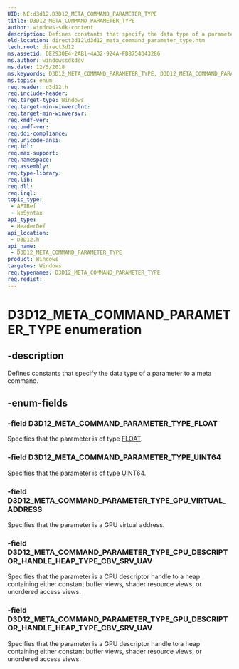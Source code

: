 ```yaml
---
UID: NE:d3d12.D3D12_META_COMMAND_PARAMETER_TYPE
title: D3D12_META_COMMAND_PARAMETER_TYPE
author: windows-sdk-content
description: Defines constants that specify the data type of a parameter to a meta command.
old-location: direct3d12\d3d12_meta_command_parameter_type.htm
tech.root: direct3d12
ms.assetid: DE2930E4-2AB1-4A32-924A-FD8754D43286
ms.author: windowssdkdev
ms.date: 12/5/2018
ms.keywords: D3D12_META_COMMAND_PARAMETER_TYPE, D3D12_META_COMMAND_PARAMETER_TYPE enumeration, D3D12_META_COMMAND_PARAMETER_TYPE_CPU_DESCRIPTOR_HANDLE_HEAP_TYPE_CBV_SRV_UAV, D3D12_META_COMMAND_PARAMETER_TYPE_FLOAT, D3D12_META_COMMAND_PARAMETER_TYPE_GPU_DESCRIPTOR_HANDLE_HEAP_TYPE_CBV_SRV_UAV, D3D12_META_COMMAND_PARAMETER_TYPE_GPU_VIRTUAL_ADDRESS, D3D12_META_COMMAND_PARAMETER_TYPE_UINT64, d3d12/D3D12_META_COMMAND_PARAMETER_TYPE, d3d12/D3D12_META_COMMAND_PARAMETER_TYPE_CPU_DESCRIPTOR_HANDLE_HEAP_TYPE_CBV_SRV_UAV, d3d12/D3D12_META_COMMAND_PARAMETER_TYPE_FLOAT, d3d12/D3D12_META_COMMAND_PARAMETER_TYPE_GPU_DESCRIPTOR_HANDLE_HEAP_TYPE_CBV_SRV_UAV, d3d12/D3D12_META_COMMAND_PARAMETER_TYPE_GPU_VIRTUAL_ADDRESS, d3d12/D3D12_META_COMMAND_PARAMETER_TYPE_UINT64, direct3d12.d3d12_meta_command_parameter_type
ms.topic: enum
req.header: d3d12.h
req.include-header: 
req.target-type: Windows
req.target-min-winverclnt: 
req.target-min-winversvr: 
req.kmdf-ver: 
req.umdf-ver: 
req.ddi-compliance: 
req.unicode-ansi: 
req.idl: 
req.max-support: 
req.namespace: 
req.assembly: 
req.type-library: 
req.lib: 
req.dll: 
req.irql: 
topic_type:
 - APIRef
 - kbSyntax
api_type:
 - HeaderDef
api_location:
 - D3D12.h
api_name:
 - D3D12_META_COMMAND_PARAMETER_TYPE
product: Windows
targetos: Windows
req.typenames: D3D12_META_COMMAND_PARAMETER_TYPE
req.redist: 
---
```


# D3D12_META_COMMAND_PARAMETER_TYPE enumeration


## -description


Defines constants that specify the data type of a parameter to a meta command.


## -enum-fields




### -field D3D12_META_COMMAND_PARAMETER_TYPE_FLOAT

Specifies that the parameter is of type <a href="https://msdn.microsoft.com/4553cafc-450e-4493-a4d4-cb6e2f274d46">FLOAT</a>.


### -field D3D12_META_COMMAND_PARAMETER_TYPE_UINT64

Specifies that the parameter is of type <a href="https://msdn.microsoft.com/4553cafc-450e-4493-a4d4-cb6e2f274d46">UINT64</a>.


### -field D3D12_META_COMMAND_PARAMETER_TYPE_GPU_VIRTUAL_ADDRESS

Specifies that the parameter is a GPU virtual address.


### -field D3D12_META_COMMAND_PARAMETER_TYPE_CPU_DESCRIPTOR_HANDLE_HEAP_TYPE_CBV_SRV_UAV

Specifies that the parameter is a CPU descriptor handle to a heap containing either constant buffer views, shader resource views, or unordered access views.


### -field D3D12_META_COMMAND_PARAMETER_TYPE_GPU_DESCRIPTOR_HANDLE_HEAP_TYPE_CBV_SRV_UAV

Specifies that the parameter is a GPU descriptor handle to a heap containing either constant buffer views, shader resource views, or unordered access views.

